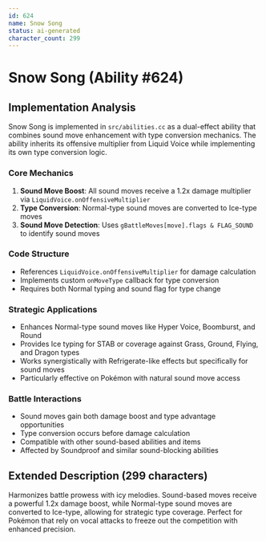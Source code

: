 ```yaml
---
id: 624
name: Snow Song
status: ai-generated
character_count: 299
---
```


# Snow Song (Ability #624)

## Implementation Analysis

Snow Song is implemented in `src/abilities.cc` as a dual-effect ability that combines sound move enhancement with type conversion mechanics. The ability inherits its offensive multiplier from Liquid Voice while implementing its own type conversion logic.

### Core Mechanics

1. **Sound Move Boost**: All sound moves receive a 1.2x damage multiplier via `LiquidVoice.onOffensiveMultiplier`
2. **Type Conversion**: Normal-type sound moves are converted to Ice-type moves
3. **Sound Move Detection**: Uses `gBattleMoves[move].flags & FLAG_SOUND` to identify sound moves

### Code Structure
- References `LiquidVoice.onOffensiveMultiplier` for damage calculation
- Implements custom `onMoveType` callback for type conversion
- Requires both Normal typing and sound flag for type change

### Strategic Applications
- Enhances Normal-type sound moves like Hyper Voice, Boomburst, and Round
- Provides Ice typing for STAB or coverage against Grass, Ground, Flying, and Dragon types
- Works synergistically with Refrigerate-like effects but specifically for sound moves
- Particularly effective on Pokémon with natural sound move access

### Battle Interactions
- Sound moves gain both damage boost and type advantage opportunities
- Type conversion occurs before damage calculation
- Compatible with other sound-based abilities and items
- Affected by Soundproof and similar sound-blocking abilities

## Extended Description (299 characters)

Harmonizes battle prowess with icy melodies. Sound-based moves receive a powerful 1.2x damage boost, while Normal-type sound moves are converted to Ice-type, allowing for strategic type coverage. Perfect for Pokémon that rely on vocal attacks to freeze out the competition with enhanced precision.